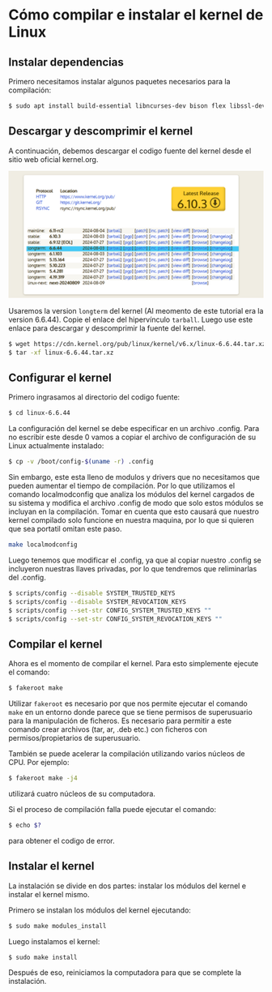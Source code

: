 # Cómo compilar e instalar el kernel de Linux

## Instalar dependencias
Primero necesitamos instalar algunos paquetes necesarios para la compilación:

```bash
$ sudo apt install build-essential libncurses-dev bison flex libssl-dev libelf-dev fakeroot dwarves
```

## Descargar y descomprimir el kernel
A continuación, debemos descargar el codigo fuente del kernel desde el sitio web oficial kernel.org. 

![kernel](images/kernelorg.png)

Usaremos la version ```longterm``` del kernel (Al meomento de este tutorial era la version 6.6.44).  Copie el enlace del hipervínculo ```tarball```. Luego use este enlace para descargar y descomprimir la fuente del kernel.

```bash
$ wget https://cdn.kernel.org/pub/linux/kernel/v6.x/linux-6.6.44.tar.xz
$ tar -xf linux-6.6.44.tar.xz
```

## Configurar el kernel
Primero ingrasamos al directorio del codigo fuente:

```bash
$ cd linux-6.6.44
```

La configuración del kernel se debe especificar en un archivo .config. Para no escribir este desde 0 vamos a copiar el archivo de configuración de su Linux actualmente instalado:

```bash
$ cp -v /boot/config-$(uname -r) .config
```

Sin embargo, este esta lleno de modulos y drivers que no necesitamos que pueden aumentar el tiempo de compilación. Por lo que utilizamos el comando localmodconfig que analiza los módulos del kernel cargados de su sistema y modifica el archivo .config de modo que solo estos módulos se incluyan en la compilación. Tomar en cuenta que esto causará que nuestro kernel compilado solo funcione en nuestra maquina, por lo que si quieren que sea portatil omitan este paso.

```bash
make localmodconfig
```

Luego tenemos que modificar el .config, ya que al copiar nuestro .config se incluyeron nuestras llaves privadas, por lo que tendremos que reliminarlas del .config.

```bash
$ scripts/config --disable SYSTEM_TRUSTED_KEYS
$ scripts/config --disable SYSTEM_REVOCATION_KEYS
$ scripts/config --set-str CONFIG_SYSTEM_TRUSTED_KEYS ""
$ scripts/config --set-str CONFIG_SYSTEM_REVOCATION_KEYS ""
```

## Compilar el kernel
Ahora es el momento de compilar el kernel. Para esto simplemente ejecute el comando:

```bash
$ fakeroot make
```

Utilizar ```fakeroot``` es necesario por que nos permite ejecutar el comando ```make``` en  un  entorno  donde  parece  que  se  tiene  permisos  de superusuario  para  la  manipulación  de  ficheros.  Es necesario  para  permitir a este comando crear archivos (tar, ar, .deb etc.) con ficheros con permisos/propietarios de superusuario.

También se puede acelerar la compilación utilizando varios núcleos de CPU. Por ejemplo:
```bash
$ fakeroot make -j4
```
utilizará cuatro núcleos de su computadora.

Si el proceso de compilación falla puede ejecutar el comando:

```bash
$ echo $?
```
para obtener el codigo de error.

## Instalar el kernel
La instalación se divide en dos partes: instalar los módulos del kernel e instalar el kernel mismo.

Primero se instalan los módulos del kernel ejecutando:
```bash
$ sudo make modules_install
```

Luego instalamos el kernel:
```bash
$ sudo make install
```

Después de eso, reiniciamos la computadora para que se complete la instalación.